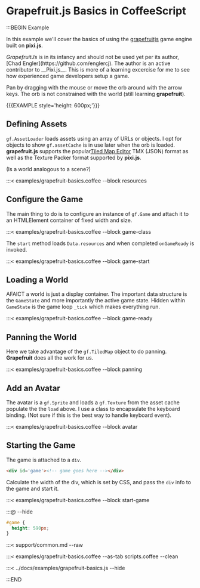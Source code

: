 # Grapefruit.js Basics in CoffeeScript

:::BEGIN Example

In this example we'll cover the basics of using the [grapefruitjs](https://github.com/grapefruitjs/grapefruit)
game engine built on __pixi.js__.

<div class='note'><em>GrapefruitJs</em> is in its infancy and should not be used yet per its author,
[Chad Engler](https://github.com/englercj).
The author is an active contributor to __Pixi.js__. This is more of a learning
excercise for me to see how experienced game developers setup a game.

</div>

Pan by dragging with the mouse or move the orb around with the arrow keys. The orb is not constrained with
the world (still learning __grapefruit__).

{{{EXAMPLE style='height: 600px;'}}}

## Defining Assets

`gf.AssetLoader` loads assets using an array of URLs or objects.
I opt for objects to show `gf.assetCache` is in use later when the orb is loaded. __grapefruit.js__ supports
the popular[Tiled Map Editor](http://www.mapeditor.org/) TMX (JSON) format as well as the Texture Packer
format supported by __pixi.js__.

(Is a world analogous to a scene?)

:::< examples/grapefruit-basics.coffee --block resources

## Configure the Game

The main thing to do is to configure an instance of `gf.Game` and attach it to
an HTMLElement container of fixed width and size.

:::< examples/grapefruit-basics.coffee --block game-class

The `start` method loads `Data.resources` and when completed `onGameReady` is invoked.

:::< examples/grapefruit-basics.coffee --block game-start

## Loading a World

AFAICT a world is just a display container. The important data structure is the `GameState` and
more importantly the active game state. Hidden within `GameState` is the game loop `_tick` which
makes everything run.

:::< examples/grapefruit-basics.coffee --block game-ready

## Panning the World

Here we take advantage of the `gf.TiledMap` object to do panning. __Grapefruit__ does all the work for us.

:::< examples/grapefruit-basics.coffee --block panning


## Add an Avatar

The avatar is a `gf.Sprite` and loads a `gf.Texture` from the asset cache populate the the `load` above.
I use a class to encapsulate the keyboard binding. (Not sure if this is the best way to handle keyboard event).

:::< examples/grapefruit-basics.coffee --block avatar


## Starting the Game

The game is attached to a `div`.

```html
<div id='game'><!-- game goes here --></div>
```

Calculate the width of the div, which is set by CSS, and pass the `div` info to the game and start it.

:::< examples/grapefruit-basics.coffee --block start-game

:::@ --hide

```css
#game {
  height: 590px;
}
```

:::< support/common.md --raw

:::< examples/grapefruit-basics.coffee --as-tab scripts.coffee --clean

:::< ../docs/examples/grapefruit-basics.js --hide

:::END
